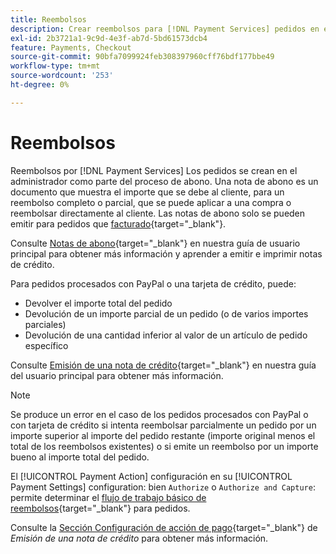```yaml
---
title: Reembolsos
description: Crear reembolsos para [!DNL Payment Services] pedidos en el administrador como parte del proceso de abono.
exl-id: 2b3721a1-9c9d-4e3f-ab7d-5bd61573dcb4
feature: Payments, Checkout
source-git-commit: 90bfa7099924feb308397960cff76bdf177bbe49
workflow-type: tm+mt
source-wordcount: '253'
ht-degree: 0%

---
```


# Reembolsos

Reembolsos por [!DNL Payment Services] Los pedidos se crean en el administrador como parte del proceso de abono. Una nota de abono es un documento que muestra el importe que se debe al cliente, para un reembolso completo o parcial, que se puede aplicar a una compra o reembolsar directamente al cliente. Las notas de abono solo se pueden emitir para pedidos que [facturado](https://docs.magento.com/user-guide/sales/invoice-create.html){target="_blank"}.

Consulte [Notas de abono](https://docs.magento.com/user-guide/sales/credit-memos.html){target="_blank"} en nuestra guía de usuario principal para obtener más información y aprender a emitir e imprimir notas de crédito.

Para pedidos procesados con PayPal o una tarjeta de crédito, puede:

* Devolver el importe total del pedido
* Devolución de un importe parcial de un pedido (o de varios importes parciales)
* Devolución de una cantidad inferior al valor de un artículo de pedido específico

Consulte [Emisión de una nota de crédito](https://docs.magento.com/user-guide/sales/credit-memo-create.html){target="_blank"} en nuestra guía del usuario principal para obtener más información.

>[!NOTE]
>
>Se produce un error en el caso de los pedidos procesados con PayPal o con tarjeta de crédito si intenta reembolsar parcialmente un pedido por un importe superior al importe del pedido restante (importe original menos el total de los reembolsos existentes) o si emite un reembolso por un importe bueno al importe total del pedido.

El [!UICONTROL Payment Action] configuración en su [!UICONTROL Payment Settings] configuration: bien `Authorize` o `Authorize and Capture`: permite determinar el [flujo de trabajo básico de reembolsos](https://docs.magento.com/user-guide/sales/credit-memos.html#refund-workflow){target="_blank"} para pedidos.

Consulte la [Sección Configuración de acción de pago](https://docs.magento.com/user-guide/sales/credit-memo-create.html#payment-action-setting){target="_blank"} de _Emisión de una nota de crédito_ para obtener más información.
